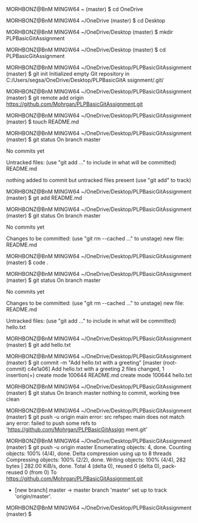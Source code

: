 
MORHBONZ@BnM MINGW64 ~ (master)
$ cd OneDrive

MORHBONZ@BnM MINGW64 ~/OneDrive (master)
$ cd Desktop

MORHBONZ@BnM MINGW64 ~/OneDrive/Desktop (master)
$ mkdir PLPBasicGitAssignment

MORHBONZ@BnM MINGW64 ~/OneDrive/Desktop (master)
$ cd PLPBasicGitAssignment

MORHBONZ@BnM MINGW64 ~/OneDrive/Desktop/PLPBasicGitAssignment (master)
$ git init
Initialized empty Git repository in C:/Users/segsa/OneDrive/Desktop/PLPBasicGitA
ssignment/.git/

MORHBONZ@BnM MINGW64 ~/OneDrive/Desktop/PLPBasicGitAssignment (master)
$ git remote add origin https://github.com/Mohrgan/PLPBasicGitAssignment.git

MORHBONZ@BnM MINGW64 ~/OneDrive/Desktop/PLPBasicGitAssignment (master)
$ touch README.md

MORHBONZ@BnM MINGW64 ~/OneDrive/Desktop/PLPBasicGitAssignment (master)
$ git status
On branch master

No commits yet

Untracked files:
  (use "git add <file>..." to include in what will be committed)
        README.md

nothing added to commit but untracked files present (use "git add" to track)

MORHBONZ@BnM MINGW64 ~/OneDrive/Desktop/PLPBasicGitAssignment (master)
$ git add README.md

MORHBONZ@BnM MINGW64 ~/OneDrive/Desktop/PLPBasicGitAssignment (master)
$ git status
On branch master

No commits yet

Changes to be committed:
  (use "git rm --cached <file>..." to unstage)
        new file:   README.md


MORHBONZ@BnM MINGW64 ~/OneDrive/Desktop/PLPBasicGitAssignment (master)
$ code .

MORHBONZ@BnM MINGW64 ~/OneDrive/Desktop/PLPBasicGitAssignment (master)
$ git status
On branch master

No commits yet

Changes to be committed:
  (use "git rm --cached <file>..." to unstage)
        new file:   README.md

Untracked files:
  (use "git add <file>..." to include in what will be committed)
        hello.txt


MORHBONZ@BnM MINGW64 ~/OneDrive/Desktop/PLPBasicGitAssignment (master)
$ git add hello.txt

MORHBONZ@BnM MINGW64 ~/OneDrive/Desktop/PLPBasicGitAssignment (master)
$ git commit -m "Add hello.txt with a greeting"
[master (root-commit) c4e1a06] Add hello.txt with a greeting
 2 files changed, 1 insertion(+)
 create mode 100644 README.md
 create mode 100644 hello.txt

MORHBONZ@BnM MINGW64 ~/OneDrive/Desktop/PLPBasicGitAssignment (master)
$ git status
On branch master
nothing to commit, working tree clean

MORHBONZ@BnM MINGW64 ~/OneDrive/Desktop/PLPBasicGitAssignment (master)
$ git push -u origin main
error: src refspec main does not match any
error: failed to push some refs to 'https://github.com/Mohrgan/PLPBasicGitAssign
ment.git'

MORHBONZ@BnM MINGW64 ~/OneDrive/Desktop/PLPBasicGitAssignment (master)
$ git push -u origin master
Enumerating objects: 4, done.
Counting objects: 100% (4/4), done.
Delta compression using up to 8 threads
Compressing objects: 100% (2/2), done.
Writing objects: 100% (4/4), 282 bytes | 282.00 KiB/s, done.
Total 4 (delta 0), reused 0 (delta 0), pack-reused 0 (from 0)
To https://github.com/Mohrgan/PLPBasicGitAssignment.git
 * [new branch]      master -> master
branch 'master' set up to track 'origin/master'.

MORHBONZ@BnM MINGW64 ~/OneDrive/Desktop/PLPBasicGitAssignment (master)
$

